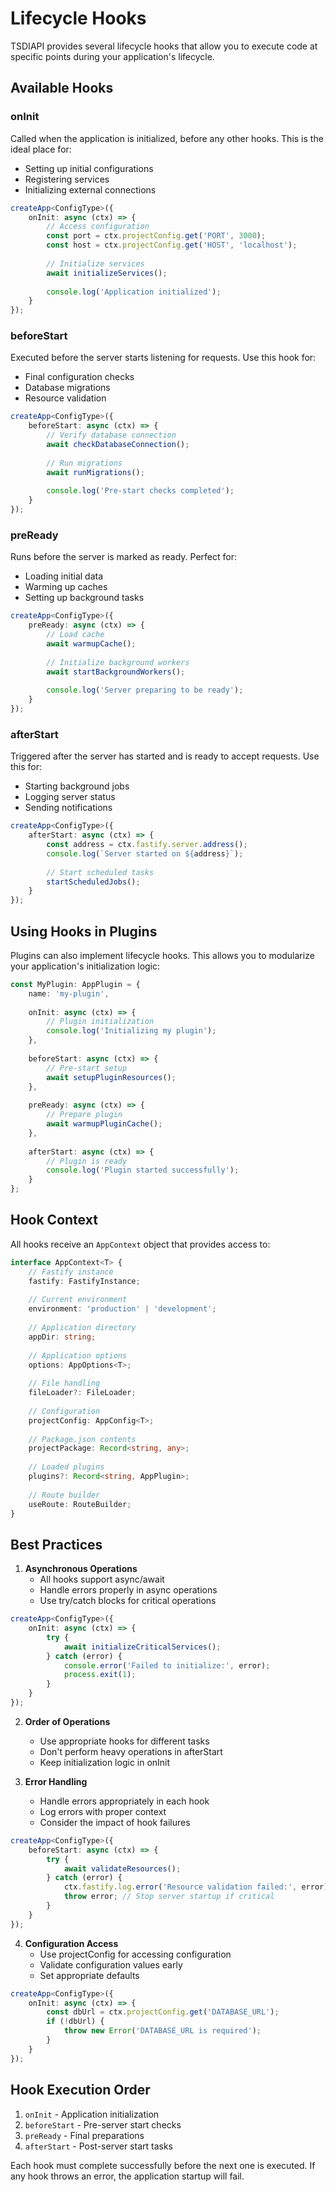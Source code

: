 # Lifecycle Hooks

TSDIAPI provides several lifecycle hooks that allow you to execute code at specific points during your application's lifecycle.

## Available Hooks

### onInit
Called when the application is initialized, before any other hooks. This is the ideal place for:
- Setting up initial configurations
- Registering services
- Initializing external connections

```typescript
createApp<ConfigType>({
    onInit: async (ctx) => {
        // Access configuration
        const port = ctx.projectConfig.get('PORT', 3000);
        const host = ctx.projectConfig.get('HOST', 'localhost');
        
        // Initialize services
        await initializeServices();
        
        console.log('Application initialized');
    }
});
```

### beforeStart
Executed before the server starts listening for requests. Use this hook for:
- Final configuration checks
- Database migrations
- Resource validation

```typescript
createApp<ConfigType>({
    beforeStart: async (ctx) => {
        // Verify database connection
        await checkDatabaseConnection();
        
        // Run migrations
        await runMigrations();
        
        console.log('Pre-start checks completed');
    }
});
```

### preReady
Runs before the server is marked as ready. Perfect for:
- Loading initial data
- Warming up caches
- Setting up background tasks

```typescript
createApp<ConfigType>({
    preReady: async (ctx) => {
        // Load cache
        await warmupCache();
        
        // Initialize background workers
        await startBackgroundWorkers();
        
        console.log('Server preparing to be ready');
    }
});
```

### afterStart
Triggered after the server has started and is ready to accept requests. Use this for:
- Starting background jobs
- Logging server status
- Sending notifications

```typescript
createApp<ConfigType>({
    afterStart: async (ctx) => {
        const address = ctx.fastify.server.address();
        console.log(`Server started on ${address}`);
        
        // Start scheduled tasks
        startScheduledJobs();
    }
});
```

## Using Hooks in Plugins

Plugins can also implement lifecycle hooks. This allows you to modularize your application's initialization logic:

```typescript
const MyPlugin: AppPlugin = {
    name: 'my-plugin',
    
    onInit: async (ctx) => {
        // Plugin initialization
        console.log('Initializing my plugin');
    },
    
    beforeStart: async (ctx) => {
        // Pre-start setup
        await setupPluginResources();
    },
    
    preReady: async (ctx) => {
        // Prepare plugin
        await warmupPluginCache();
    },
    
    afterStart: async (ctx) => {
        // Plugin is ready
        console.log('Plugin started successfully');
    }
};
```

## Hook Context

All hooks receive an `AppContext` object that provides access to:

```typescript
interface AppContext<T> {
    // Fastify instance
    fastify: FastifyInstance;
    
    // Current environment
    environment: 'production' | 'development';
    
    // Application directory
    appDir: string;
    
    // Application options
    options: AppOptions<T>;
    
    // File handling
    fileLoader?: FileLoader;
    
    // Configuration
    projectConfig: AppConfig<T>;
    
    // Package.json contents
    projectPackage: Record<string, any>;
    
    // Loaded plugins
    plugins?: Record<string, AppPlugin>;
    
    // Route builder
    useRoute: RouteBuilder;
}
```

## Best Practices

1. **Asynchronous Operations**
   - All hooks support async/await
   - Handle errors properly in async operations
   - Use try/catch blocks for critical operations

```typescript
createApp<ConfigType>({
    onInit: async (ctx) => {
        try {
            await initializeCriticalServices();
        } catch (error) {
            console.error('Failed to initialize:', error);
            process.exit(1);
        }
    }
});
```

2. **Order of Operations**
   - Use appropriate hooks for different tasks
   - Don't perform heavy operations in afterStart
   - Keep initialization logic in onInit

3. **Error Handling**
   - Handle errors appropriately in each hook
   - Log errors with proper context
   - Consider the impact of hook failures

```typescript
createApp<ConfigType>({
    beforeStart: async (ctx) => {
        try {
            await validateResources();
        } catch (error) {
            ctx.fastify.log.error('Resource validation failed:', error);
            throw error; // Stop server startup if critical
        }
    }
});
```

4. **Configuration Access**
   - Use projectConfig for accessing configuration
   - Validate configuration values early
   - Set appropriate defaults

```typescript
createApp<ConfigType>({
    onInit: async (ctx) => {
        const dbUrl = ctx.projectConfig.get('DATABASE_URL');
        if (!dbUrl) {
            throw new Error('DATABASE_URL is required');
        }
    }
});
```

## Hook Execution Order

1. `onInit` - Application initialization
2. `beforeStart` - Pre-server start checks
3. `preReady` - Final preparations
4. `afterStart` - Post-server start tasks

Each hook must complete successfully before the next one is executed. If any hook throws an error, the application startup will fail. 